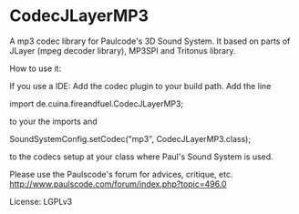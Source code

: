 CodecJLayerMP3
==============

A mp3 codec library for Paulcode's 3D Sound System.
It based on parts of JLayer (mpeg decoder library), MP3SPI and Tritonus library.

How to use it:

If you use a IDE: Add the codec plugin to your build path.
Add the line

  import de.cuina.fireandfuel.CodecJLayerMP3;

to your the imports and

  SoundSystemConfig.setCodec("mp3", CodecJLayerMP3.class);

to the codecs setup at your class where Paul's Sound System is used.

Please use the Paulscode's forum for advices, critique, etc. 
http://www.paulscode.com/forum/index.php?topic=496.0

License: LGPLv3

